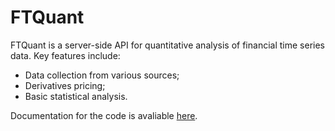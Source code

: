 # FTQuant

FTQuant is a server-side API for quantitative analysis of financial time series data. Key features include:
* Data collection from various sources;
* Derivatives pricing;
* Basic statistical analysis.

Documentation for the code is avaliable [here](https://artemysazonov.github.io/FTQuant/index.html).
